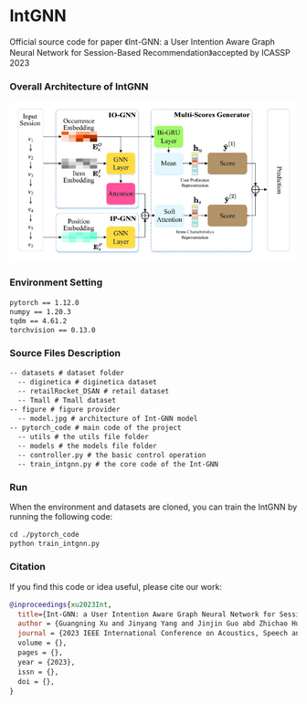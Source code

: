# IntGNN

Official source code for paper 《Int-GNN: a User Intention Aware Graph Neural Network for Session-Based Recommendation》accepted by ICASSP 2023

### Overall Architecture of IntGNN
![image](https://github.com/xuguangning1218/IntGNN_ICASSP2023/blob/master/figure/model.jpg)

### Environment Setting
```
pytorch == 1.12.0
numpy == 1.20.3
tqdm == 4.61.2
torchvision == 0.13.0
```  

###  Source Files Description

```
-- datasets # dataset folder
  -- diginetica # diginetica dataset 
  -- retailRocket_DSAN # retail dataset
  -- Tmall # Tmall dataset
-- figure # figure provider
  -- model.jpg # architecture of Int-GNN model 
-- pytorch_code # main code of the project
  -- utils # the utils file folder
  -- models # the models file folder
  -- controller.py # the basic control operation
  -- train_intgnn.py # the core code of the Int-GNN
```

### Run

When the environment and datasets are cloned, you can train the IntGNN by running the following code:

```
cd ./pytorch_code
python train_intgnn.py
```

### Citation
If you find this code or idea useful, please cite our work:
```bib
@inproceedings{xu2023Int,
  title={Int-GNN: a User Intention Aware Graph Neural Network for Session-Based Recommendation},
  author = {Guangning Xu and Jinyang Yang and Jinjin Guo abd Zhichao Huang and Bowen Zhang},
  journal = {2023 IEEE International Conference on Acoustics, Speech and Signal Processing (ICASSP),
  volume = {},
  pages = {},
  year = {2023},
  issn = {},
  doi = {},
}
```
